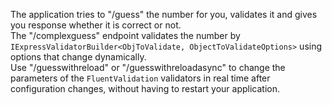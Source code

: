 ﻿The application tries to "/guess" the number for you, validates it and gives you response whether it is correct or not.  
The "/complexguess" endpoint validates the number by `IExpressValidatorBuilder<ObjToValidate, ObjectToValidateOptions>` using options that change dynamically.  
Use "/guesswithreload" or "/guesswithreloadasync" to change the parameters of the `FluentValidation` validators in real time after configuration changes, without having to restart your application.